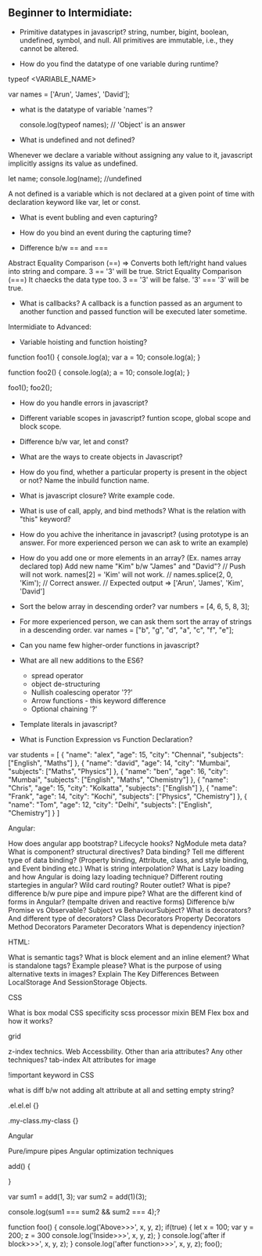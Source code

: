 
## Beginner to Intermidiate:

* Primitive datatypes in javascript? 
string, number, bigint, boolean, undefined, symbol, and null. All primitives are immutable, i.e., they cannot be altered.

* How do you find the datatype of one variable during runtime?

typeof <VARIABLE_NAME>

var names = ['Arun', 'James', 'David'];

* what is the datatype of variable 'names'? 
		
	console.log(typeof names); // 'Object' is an answer
	
* What is undefined and not defined?

Whenever we declare a variable without assigning any value to it, javascript implicitly assigns its value as undefined. 

let name;
console.log(name); //undefined

A not defined is a variable which is not declared at a given point of time with declaration keyword like var, let or const.

* What is event bubling and even capturing?

* How do you bind an event during the capturing time?

* Difference b/w == and ===

Abstract Equality Comparison (==) => Converts both left/right hand values into string and compare. 3 == '3' will be true.
Strict Equality Comparison (===) It chaecks the data type too.  3 == '3' will be false. '3' === '3' will be true.

* What is callbacks?
A callback is a function passed as an argument to another function and passed function will be executed later sometime.



Intermidiate to Advanced:

* Variable hoisting and function hoisting?

function foo1() {
	console.log(a);
	var a = 10;
	console.log(a);
}

function foo2() {
	console.log(a);
	a = 10;
	console.log(a);
}

foo1();
foo2();


* How do you handle errors in javascript?

* Different variable scopes in javascript? 
	funtion scope, global scope and block scope.
	
* Difference b/w var, let and const?

* What are the ways to create objects in Javascript?

* How do you find, whether a particular property is present in the object or not? Name the inbuild function name.

* What is javascript closure? Write example code. 

* What is use of call, apply, and bind methods? What is the relation with "this" keyword?

* How do you achive the inheritance in javascript? (using prototype is an answer. For more experienced person we can ask to write an example)

* How do you add one or more elements in an array? (Ex. names array declared top) Add new name "Kim" b/w "James" and "David"? 
	// Push will not work. names[2] = 'Kim' will not work.
	// names.splice(2, 0, 'Kim'); // Correct answer.
	// Expected output => ['Arun', 'James', 'Kim', 'David']
	
* Sort the below array in descending order?
	var numbers = [4, 6, 5, 8, 3];
	
* For more experienced person, we can ask them sort the array of strings in a descending order.
	var names = ["b", "g", "d", "a", "c", "f", "e"];
	
* Can you name few higher-order functions in javascript?

* What are all new additions to the ES6?
	* spread operator
	* object de-structuring
	* Nullish coalescing operator '??'
	* Arrow functions - this keyword difference
	* Optional chaining '?'
	
* Template literals in javascript?

* What is Function Expression vs Function Declaration?



var students = [
	{
		"name": "alex",
		"age": 15,
		"city": "Chennai",
		"subjects": ["English", "Maths"]
	},
	{
		"name": "david",
		"age": 14,
		"city": "Mumbai",
		"subjects": ["Maths", "Physics"]
	},
	{
		"name": "ben",
		"age": 16,
		"city": "Mumbai",
		"subjects": ["English", "Maths", "Chemistry"]
	},
	{
		"name": "Chris",
		"age": 15,
		"city": "Kolkatta",
		"subjects": ["English"]
	},
	{
		"name": "Frank",
		"age": 14,
		"city": "Kochi",
		"subjects": ["Physics", "Chemistry"]
	},
	{
		"name": "Tom",
		"age": 12,
		"city": "Delhi",
		"subjects": ["English", "Chemistry"]
	}
]


Angular:

How does angular app bootstrap?
Lifecycle hooks?
NgModule meta data?
What is component?
structural directives?
Data binding? Tell me different type of data binding? (Property binding, Attribute, class, and style binding, and Event binding etc.)
What is string interpolation?
What is Lazy loading and how Angular is doing lazy loading technique? 
Different routing startegies in angular?
Wild card routing?
Router outlet?
What is pipe? difference b/w pure pipe and impure pipe?
What are the different kind of forms in Angular? (tempalte driven and reactive forms)
Difference b/w Promise vs Observable?
Subject vs BehaviourSubject?
What is decorators? And different type of decorators?
	Class Decorators
	Property Decorators
	Method Decorators
	Parameter Decorators
What is dependency injection?



HTML:

What is semantic tags?
What is block element and an inline element?
What is standalone tags? Example please?
What is the purpose of using alternative texts in images?
Explain The Key Differences Between LocalStorage And SessionStorage Objects.



CSS

What is box modal
CSS specificity
scss processor 
mixin
BEM
Flex box and how it works?

grid

z-index technics.
Web Accessbility. Other than aria attributes? Any other techniques? 
	tab-index
	Alt attributes for image

!important keyword in CSS

what is diff b/w not adding alt attribute at all and setting empty string?

.el.el.el {}

.my-class.my-class {}


Angular

Pure/impure pipes
Angular optimization techniques


add() {


}

var sum1 = add(1, 3);
var sum2 = add(1)(3);

console.log(sum1 === sum2 && sum2 === 4);?




function foo() {
    console.log('Above>>>', x, y, z);
	if(true) {
	  let x = 100;
	  var y = 200;
	  z = 300
	  console.log('Inside>>>', x, y, z);
	}
	console.log('after if block>>>', x, y, z);
}
console.log('after function>>>', x, y, z);
foo();
